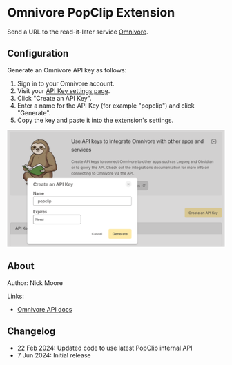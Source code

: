 # Omnivore PopClip Extension

Send a URL to the read-it-later service [Omnivore](https://omnivore.app/).

## Configuration

Generate an Omnivore API key as follows:

1. Sign in to your Omnivore account.
2. Visit your [API Key settings page](https://omnivore.app/settings/api).
3. Click "Create an API Key".
4. Enter a name for the API Key (for example "popclip") and click "Generate".
5. Copy the key and paste it into the extension's settings.

![](_media/shot-apikey.png)

## About

Author: Nick Moore

Links:

- [Omnivore API docs](https://docs.omnivore.app/integrations/api.html)

## Changelog

- 22 Feb 2024: Updated code to use latest PopClip internal API
- 7 Jun 2024: Initial release
